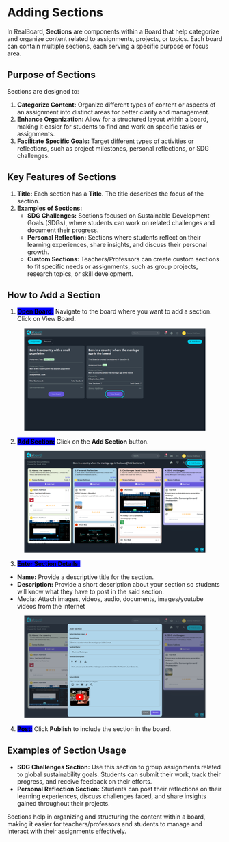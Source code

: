 # Adding Sections

In RealBoard, **Sections** are components within a Board that help categorize and organize content related to assignments, projects, or topics. Each board can contain multiple sections, each serving a specific purpose or focus area.

## Purpose of Sections

Sections are designed to:

1. **Categorize Content:** Organize different types of content or aspects of an assignment into distinct areas for better clarity and management.
2. **Enhance Organization:** Allow for a structured layout within a board, making it easier for students to find and work on specific tasks or assignments.
3. **Facilitate Specific Goals:** Target different types of activities or reflections, such as project milestones, personal reflections, or SDG challenges.

## Key Features of Sections

1. **Title:** Each section has a **Title**. The title describes the focus of the section.
2. **Examples of Sections:**
   * **SDG Challenges:** Sections focused on Sustainable Development Goals (SDGs), where students can work on related challenges and document their progress.
   * **Personal Reflection:** Sections where students reflect on their learning experiences, share insights, and discuss their personal growth.
   * **Custom Sections:** Teachers/Professors can create custom sections to fit specific needs or assignments, such as group projects, research topics, or skill development.

## How to Add a Section

1. <mark style="background-color:blue;">**Open Board:**</mark> Navigate to the board where you want to add a section. Click on View Board.

<figure><img src="../.gitbook/assets/1 (4).png" alt=""><figcaption></figcaption></figure>

2. <mark style="background-color:blue;">**Add Section:**</mark> Click on the **Add Section** button.

<figure><img src="../.gitbook/assets/1 (5).png" alt=""><figcaption></figcaption></figure>

3. <mark style="background-color:blue;">**Enter Section Details:**</mark>

* **Name:** Provide a descriptive title for the section.
* **Description:** Provide a short description about your section so students will know what they have to post in the said section.
* Media: Attach images, videos, audio, documents, images/youtube videos from the internet

<figure><img src="../.gitbook/assets/Screenshot 2024-09-05 180630.png" alt=""><figcaption></figcaption></figure>



4. <mark style="background-color:blue;">**Post:**</mark> Click **Publish** to include the section in the board.



## Examples of Section Usage

* **SDG Challenges Section:** Use this section to group assignments related to global sustainability goals. Students can submit their work, track their progress, and receive feedback on their efforts.
* **Personal Reflection Section:** Students can post their reflections on their learning experiences, discuss challenges faced, and share insights gained throughout their projects.



Sections help in organizing and structuring the content within a board, making it easier for teachers/professors and students to manage and interact with their assignments effectively.
